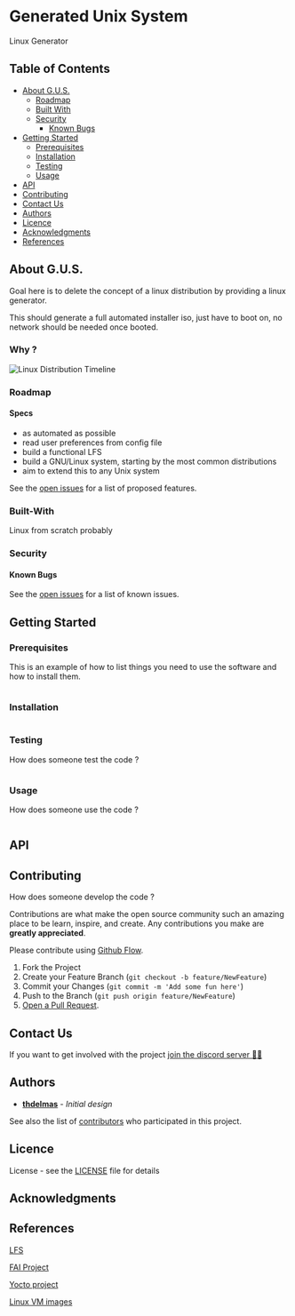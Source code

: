 # Generated Unix System

Linux Generator

## Table of Contents

* [About G.U.S.](#about-g-u-s)
  * [Roadmap](#roadmap)
  * [Built With](#built-with)
  * [Security](#security)
    * [Known Bugs](#known-bugs)
* [Getting Started](#getting-started)
  * [Prerequisites](#prerequisites)
  * [Installation](#installation)
  * [Testing](#testing)
  * [Usage](#usage)
* [API](#api)
* [Contributing](#contributing)
* [Contact Us](#contact-us)
* [Authors](#authors)
* [Licence](#licence)
* [Acknowledgments](#acknowledgments)
* [References](#references)

## About G.U.S.

Goal here is to delete the concept of a linux distribution by providing a linux generator.

This should generate a full automated installer iso, just have to boot on, no network should be needed once booted.

### Why ?

![Linux Distribution Timeline](https://wiki.debian-fr.xyz/images/8/8f/2720px-Linux_Distribution_Timeline_08_Aug_2017.svg.png)

### Roadmap

#### Specs
- as automated as possible
- read user preferences from config file
- build a functional LFS
- build a GNU/Linux system, starting by the most common distributions
- aim to extend this to any Unix system

See the [open issues](https://github.com/thdelmas/gus/issues) for a list of proposed features.

### Built-With

Linux from scratch probably

### Security

#### Known Bugs

See the [open issues](https://github.com/thdelmas/gus/issues) for a list of known issues.

## Getting Started

### Prerequisites

This is an example of how to list things you need to use the software and how to install them.

```sh

```

### Installation

```sh

```

### Testing

How does someone test the code ?

```sh

```

### Usage

How does someone use the code ?

```sh

```

## API

## Contributing

How does someone develop the code ?

Contributions are what make the open source community such an amazing place to be learn, inspire, and create. Any contributions you make are **greatly appreciated**.

Please contribute using [Github Flow](https://guides.github.com/introduction/flow/).

1. Fork the Project
2. Create your Feature Branch (`git checkout -b feature/NewFeature`)
3. Commit your Changes (`git commit -m 'Add some fun here'`)
4. Push to the Branch (`git push origin feature/NewFeature`)
5. [Open a Pull Request](https://github.com/thdelmas/gus/compare/).

## Contact Us
If you want to get involved with the project [join the discord server 🧑‍💻](https://discord.gg/g94gBzRdXu)

## Authors

* [**thdelmas**](mailto:mia@ack.ninja) - *Initial design*

See also the list of [contributors](https://github.com/thdelmas/gus/graphs/contributors) who participated in this project.


## Licence

License - see the [LICENSE](LICENSE) file for details

## Acknowledgments

## References

[LFS](http://www.linuxfromscratch.org/)

[FAI Project](https://fai-project.org/)

[Yocto project](https://www.yoctoproject.org/)

[Linux VM images](https://www.linuxvmimages.com/)
